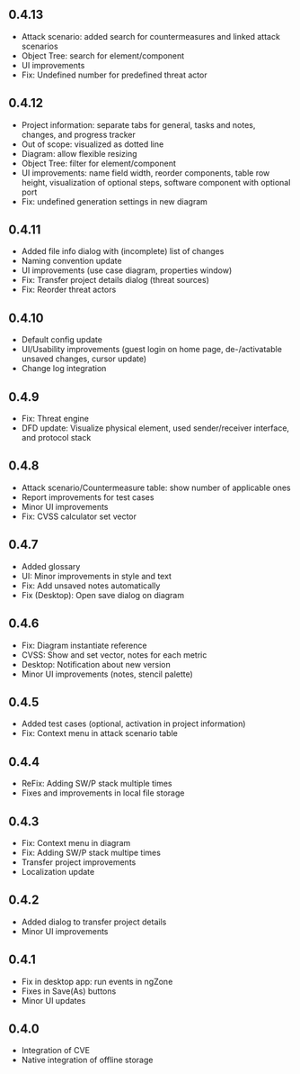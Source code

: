 ## 0.4.13

* Attack scenario: added search for countermeasures and linked attack scenarios
* Object Tree: search for element/component
* UI improvements
* Fix: Undefined number for predefined threat actor

## 0.4.12

* Project information: separate tabs for general, tasks and notes, changes, and progress tracker
* Out of scope: visualized as dotted line
* Diagram: allow flexible resizing
* Object Tree: filter for element/component
* UI improvements: name field width, reorder components, table row height, visualization of optional steps, software component with optional port
* Fix: undefined generation settings in new diagram 

## 0.4.11

* Added file info dialog with (incomplete) list of changes
* Naming convention update
* UI improvements (use case diagram, properties window)
* Fix: Transfer project details dialog (threat sources)
* Fix: Reorder threat actors

## 0.4.10

* Default config update
* UI/Usability improvements (guest login on home page, de-/activatable unsaved changes, cursor update)
* Change log integration

## 0.4.9

* Fix: Threat engine
* DFD update: Visualize physical element, used sender/receiver interface, and protocol stack

## 0.4.8

* Attack scenario/Countermeasure table: show number of applicable ones
* Report improvements for test cases
* Minor UI improvements
* Fix: CVSS calculator set vector

## 0.4.7

* Added glossary
* UI: Minor improvements in style and text
* Fix: Add unsaved notes automatically
* Fix (Desktop): Open save dialog on diagram
 
## 0.4.6

* Fix: Diagram instantiate reference
* CVSS: Show and set vector, notes for each metric
* Desktop: Notification about new version
* Minor UI improvements (notes, stencil palette)

## 0.4.5

* Added test cases (optional, activation in project information)
* Fix: Context menu in attack scenario table

## 0.4.4

* ReFix: Adding SW/P stack multiple times
* Fixes and improvements in local file storage

## 0.4.3

* Fix: Context menu in diagram 
* Fix: Adding SW/P stack multipe times
* Transfer project improvements
* Localization update

## 0.4.2

* Added dialog to transfer project details
* Minor UI improvements

## 0.4.1

* Fix in desktop app: run events in ngZone
* Fixes in Save(As) buttons
* Minor UI updates

## 0.4.0

* Integration of CVE
* Native integration of offline storage
